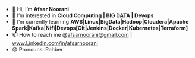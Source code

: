 - 👋 Hi, I’m **Afsar Noorani**
- 👀 I’m interested in **Cloud Computing | BIG DATA | Devops**
- 🌱 I’m currently learning **AWS|Linux|BigData|Hadoop|Cloudera|Apache Spark|Kafka|Nifi|Devops[Git|Jenkins|Docker|Kubernetes|Terraform]**
- 📫 How to reach me @afsarnoorani@gmail.com | www.LinkedIn.com/in/afsarnoorani
- 😄 Pronouns: Rahber

<!---
afsarnoorani/about me is a ✨ special ✨ repository because its `README.md` (this file) appears on your GitHub profile.
You can click the Preview link to take a look at your changes.
--->
